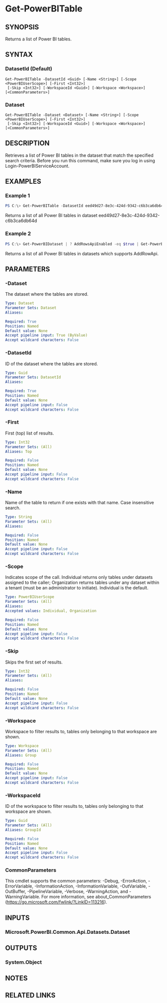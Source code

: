﻿---
external help file: Microsoft.PowerBI.Commands.Data.dll-Help.xml
Module Name: MicrosoftPowerBIMgmt.Data
online version:
schema: 2.0.0
---

# Get-PowerBITable

## SYNOPSIS
Returns a list of Power BI tables.

## SYNTAX

### DatasetId (Default)
```
Get-PowerBITable -DatasetId <Guid> [-Name <String>] [-Scope <PowerBIUserScope>] [-First <Int32>]
 [-Skip <Int32>] [-WorkspaceId <Guid>] [-Workspace <Workspace>] [<CommonParameters>]
```

### Dataset
```
Get-PowerBITable -Dataset <Dataset> [-Name <String>] [-Scope <PowerBIUserScope>] [-First <Int32>]
 [-Skip <Int32>] [-WorkspaceId <Guid>] [-Workspace <Workspace>] [<CommonParameters>]
```

## DESCRIPTION
Retrieves a list of Power BI tables in the dataset that match the specified search criteria.
Before you run this command, make sure you log in using Login-PowerBIServiceAccount. 

## EXAMPLES

### Example 1
```powershell
PS C:\> Get-PowerBITable -DatasetId eed49d27-8e3c-424d-9342-c6b3ca6db64d
```

Returns a list of all Power BI tables in dataset eed49d27-8e3c-424d-9342-c6b3ca6db64d

### Example 2
```powershell
PS C:\> Get-PowerBIDataset | ? AddRowsApiEnabled -eq $true | Get-PowerBITable
```

Returns a list of all Power BI tables in datasets which supports AddRowApi.

## PARAMETERS

### -Dataset
The dataset where the tables are stored.

```yaml
Type: Dataset
Parameter Sets: Dataset
Aliases:

Required: True
Position: Named
Default value: None
Accept pipeline input: True (ByValue)
Accept wildcard characters: False
```

### -DatasetId
ID of the dataset where the tables are stored.

```yaml
Type: Guid
Parameter Sets: DatasetId
Aliases:

Required: True
Position: Named
Default value: None
Accept pipeline input: False
Accept wildcard characters: False
```

### -First
First (top) list of results.

```yaml
Type: Int32
Parameter Sets: (All)
Aliases: Top

Required: False
Position: Named
Default value: None
Accept pipeline input: False
Accept wildcard characters: False
```

### -Name
Name of the table to return if one exists with that name. Case insensitive search.

```yaml
Type: String
Parameter Sets: (All)
Aliases:

Required: False
Position: Named
Default value: None
Accept pipeline input: False
Accept wildcard characters: False
```

### -Scope
Indicates scope of the call. Individual returns only tables under datasets assigned to the caller; Organization returns tables under any dataset within a tenant (must be an administrator to initiate). Individual is the default.

```yaml
Type: PowerBIUserScope
Parameter Sets: (All)
Aliases:
Accepted values: Individual, Organization

Required: False
Position: Named
Default value: None
Accept pipeline input: False
Accept wildcard characters: False
```

### -Skip
Skips the first set of results.

```yaml
Type: Int32
Parameter Sets: (All)
Aliases:

Required: False
Position: Named
Default value: None
Accept pipeline input: False
Accept wildcard characters: False
```

### -Workspace
Workspace to filter results to, tables only belonging to that workspace are shown.

```yaml
Type: Workspace
Parameter Sets: (All)
Aliases: Group

Required: False
Position: Named
Default value: None
Accept pipeline input: False
Accept wildcard characters: False
```

### -WorkspaceId
ID of the workspace to filter results to, tables only belonging to that workspace are shown.

```yaml
Type: Guid
Parameter Sets: (All)
Aliases: GroupId

Required: False
Position: Named
Default value: None
Accept pipeline input: False
Accept wildcard characters: False
```

### CommonParameters
This cmdlet supports the common parameters: -Debug, -ErrorAction, -ErrorVariable, -InformationAction, -InformationVariable, -OutVariable, -OutBuffer, -PipelineVariable, -Verbose, -WarningAction, and -WarningVariable. For more information, see about_CommonParameters (https://go.microsoft.com/fwlink/?LinkID=113216).

## INPUTS

### Microsoft.PowerBI.Common.Api.Datasets.Dataset

## OUTPUTS

### System.Object

## NOTES

## RELATED LINKS

